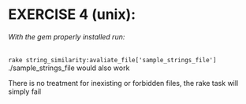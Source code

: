 # EXERCISE 4 (unix):
###### With the gem properly installed run:
`rake string_similarity:avaliate_file['sample_strings_file']` ./sample_strings_file would also work

There is no treatment for inexisting or forbidden files, the rake task will simply fail